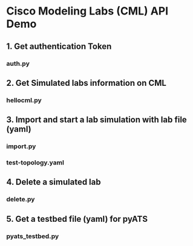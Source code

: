 # Cisco Modeling Labs (CML) API Demo

## 1. Get authentication Token
### auth.py

## 2. Get Simulated labs information on CML
### hellocml.py

## 3. Import and start a lab simulation with lab file (yaml)
### import.py
### test-topology.yaml

## 4. Delete a simulated lab
### delete.py

## 5. Get a testbed file (yaml) for pyATS
### pyats_testbed.py